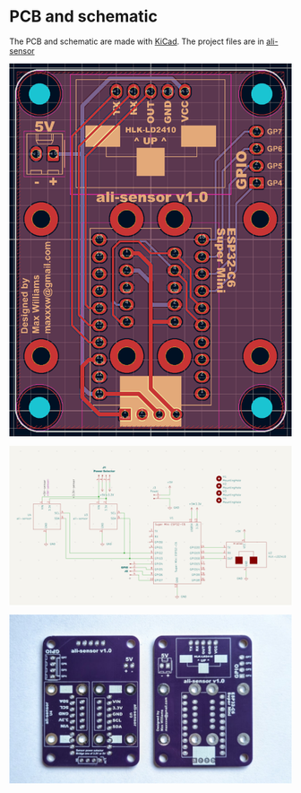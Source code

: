 # PCB and schematic

The PCB and schematic are made with [KiCad](https://www.kicad.org/). The project files are in [ali-sensor](ali-sensor)

![layout](../img/layout.png)

![Schematic](../img/schematic.png)

![PCB](../img/PCB.jpg)
